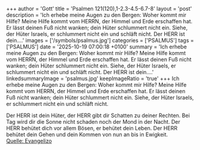 +++
author = 'Gott'
title = 'Psalmen 121(120),1-2.3-4.5-6.7-8'
layout = 'post'
description = 'Ich erhebe meine Augen zu den Bergen: Woher kommt mir Hilfe? Meine Hilfe kommt vom HERRN, der Himmel und Erde erschaffen hat. Er lässt deinen Fuß nicht wanken; dein Hüter schlummert nicht ein. Siehe, der Hüter Israels, er schlummert nicht ein und schläft nicht.  Der HERR ist dein....'
images = ['/symbols/psalmus.jpg']
categories = ['PSALMUS']
tags = ['PSALMUS']
date = '2025-10-19 07:00:18 +0100'
summary = 'Ich erhebe meine Augen zu den Bergen: Woher kommt mir Hilfe? Meine Hilfe kommt vom HERRN, der Himmel und Erde erschaffen hat. Er lässt deinen Fuß nicht wanken; dein Hüter schlummert nicht ein. Siehe, der Hüter Israels, er schlummert nicht ein und schläft nicht.  Der HERR ist dein....'
linkedsummaryImage = 'psalmus.jpg'
keepImageRatio = 'true'
+++
Ich erhebe meine Augen zu den Bergen: Woher kommt mir Hilfe?
Meine Hilfe kommt vom HERRN, der Himmel und Erde erschaffen hat.
Er lässt deinen Fuß nicht wanken; dein Hüter schlummert nicht ein.
Siehe, der Hüter Israels, er schlummert nicht ein und schläft nicht.

Der HERR ist dein Hüter, der HERR gibt dir Schatten zu deiner Rechten.<!--more-->
Bei Tag wird dir die Sonne nicht schaden noch der Mond in der Nacht.
Der HERR behütet dich vor allem Bösen, er behütet dein Leben.
Der HERR behütet dein Gehen und dein Kommen von nun an bis in Ewigkeit.<br> [Quelle: Evangelizo](https://evangeliumtagfuertag.org/DE/gospel)